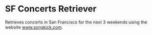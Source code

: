 # SF Concerts Retriever
Retrieves concerts in San Francisco for the next 3 weekends using the website www.songkick.com.
